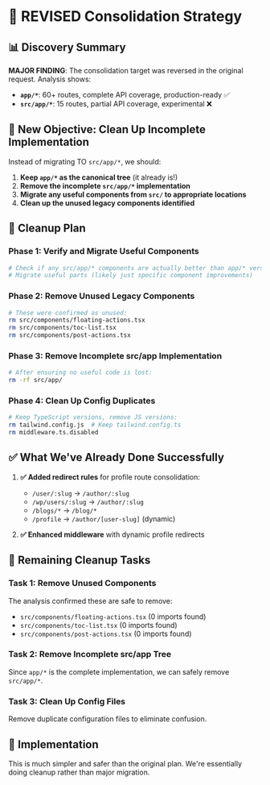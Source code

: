 # 🔄 REVISED Consolidation Strategy

## 📊 Discovery Summary

**MAJOR FINDING**: The consolidation target was reversed in the original request. Analysis shows:

- **`app/*`**: 60+ routes, complete API coverage, production-ready ✅ 
- **`src/app/*`**: 15 routes, partial API coverage, experimental ❌

## 🎯 New Objective: Clean Up Incomplete Implementation

Instead of migrating TO `src/app/*`, we should:
1. **Keep `app/*` as the canonical tree** (it already is!)
2. **Remove the incomplete `src/app/*` implementation**
3. **Migrate any useful components from `src/` to appropriate locations**
4. **Clean up the unused legacy components identified**

## 🧹 Cleanup Plan

### Phase 1: Verify and Migrate Useful Components
```bash
# Check if any src/app/* components are actually better than app/* versions
# Migrate useful parts (likely just specific component improvements)
```

### Phase 2: Remove Unused Legacy Components  
```bash
# These were confirmed as unused:
rm src/components/floating-actions.tsx
rm src/components/toc-list.tsx  
rm src/components/post-actions.tsx
```

### Phase 3: Remove Incomplete src/app Implementation
```bash
# After ensuring no useful code is lost:
rm -rf src/app/
```

### Phase 4: Clean Up Config Duplicates
```bash
# Keep TypeScript versions, remove JS versions:
rm tailwind.config.js  # Keep tailwind.config.ts
rm middleware.ts.disabled
```

## ✅ What We've Already Done Successfully

1. **✅ Added redirect rules** for profile route consolidation:
   - `/user/:slug` → `/author/:slug`
   - `/wp/users/:slug` → `/author/:slug`  
   - `/blogs/*` → `/blog/*`
   - `/profile` → `/author/[user-slug]` (dynamic)

2. **✅ Enhanced middleware** with dynamic profile redirects

## 🎯 Remaining Cleanup Tasks

### Task 1: Remove Unused Components
The analysis confirmed these are safe to remove:

- `src/components/floating-actions.tsx` (0 imports found)
- `src/components/toc-list.tsx` (0 imports found)  
- `src/components/post-actions.tsx` (0 imports found)

### Task 2: Remove Incomplete src/app Tree
Since `app/*` is the complete implementation, we can safely remove `src/app/*`.

### Task 3: Clean Up Config Files
Remove duplicate configuration files to eliminate confusion.

## 🚀 Implementation

This is much simpler and safer than the original plan. We're essentially doing cleanup rather than major migration.
